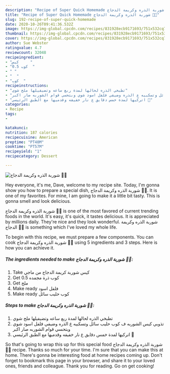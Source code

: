 ```yaml
---
description: "Recipe of Super Quick Homemade شوربة الذره وكريمة الدجاج 🌽🍲"
title: "Recipe of Super Quick Homemade شوربة الذره وكريمة الدجاج 🌽🍲"
slug: 192-recipe-of-super-quick-homemade
date: 2020-10-26T09:41:36.532Z
image: https://img-global.cpcdn.com/recipes/831928ecb9171693/751x532cq70/الصورة-الرئيسية-لوصفةشوربة-الذره-وكريمة-الدجاج-🌽🍲.jpg
thumbnail: https://img-global.cpcdn.com/recipes/831928ecb9171693/751x532cq70/الصورة-الرئيسية-لوصفةشوربة-الذره-وكريمة-الدجاج-🌽🍲.jpg
cover: https://img-global.cpcdn.com/recipes/831928ecb9171693/751x532cq70/الصورة-الرئيسية-لوصفةشوربة-الذره-وكريمة-الدجاج-🌽🍲.jpg
author: Sue Webster
ratingvalue: 4.7
reviewcount: 32048
recipeingredient:
- "كيس     "
- "0.5 كوب  "
- " "
- "  "
- "كوب  "
recipeinstructions:
- "تطبخي الذره لحالها لمدة ربع ساعه وتضيفيلها ملح شوي"
- "تذوبي كيس الشوربه ف كوب حليب سائل وتسكبيه ع الذره وضيفي فلفل اسود شوي وبتحسي قوام الشوربه صار اكبر"
- "اتركيها لمدة خمس دقايق ع نار خفيفه وقدميها مع الطبق الرئيسي 🍲"
categories:
- Recipe
tags:
- 

katakunci:  
nutrition: 187 calories
recipecuisine: American
preptime: "PT40M"
cooktime: "PT57M"
recipeyield: "1"
recipecategory: Dessert

---
```



![شوربة الذره وكريمة الدجاج 🌽🍲](https://img-global.cpcdn.com/recipes/831928ecb9171693/751x532cq70/الصورة-الرئيسية-لوصفةشوربة-الذره-وكريمة-الدجاج-🌽🍲.jpg)

Hey everyone, it's me, Dave, welcome to my recipe site. Today, I'm gonna show you how to prepare a special dish, شوربة الذره وكريمة الدجاج 🌽🍲. It is one of my favorites. For mine, I am going to make it a little bit tasty. This is gonna smell and look delicious.



شوربة الذره وكريمة الدجاج 🌽🍲 is one of the most favored of current trending foods in the world. It's easy, it's quick, it tastes delicious. It is appreciated by millions daily. They're nice and they look wonderful. شوربة الذره وكريمة الدجاج 🌽🍲 is something which I've loved my whole life.


To begin with this recipe, we must prepare a few components. You can cook شوربة الذره وكريمة الدجاج 🌽🍲 using 5 ingredients and 3 steps. Here is how you can achieve it.

<!--inarticleads1-->

##### The ingredients needed to make شوربة الذره وكريمة الدجاج 🌽🍲:

1. Take كيس شوربة كريمة الدجاج من ماجي
1. Get 0.5 كوب ذرة مجمده
1. Get  ملح
1. Make ready  فلفل اسود
1. Make ready كوب حليب سائل




<!--inarticleads2-->

##### Steps to make شوربة الذره وكريمة الدجاج 🌽🍲:

1. تطبخي الذره لحالها لمدة ربع ساعه وتضيفيلها ملح شوي
1. تذوبي كيس الشوربه ف كوب حليب سائل وتسكبيه ع الذره وضيفي فلفل اسود شوي وبتحسي قوام الشوربه صار اكبر
1. اتركيها لمدة خمس دقايق ع نار خفيفه وقدميها مع الطبق الرئيسي 🍲




So that's going to wrap this up for this special food شوربة الذره وكريمة الدجاج 🌽🍲 recipe. Thanks so much for your time. I'm sure that you can make this at home. There's gonna be interesting food at home recipes coming up. Don't forget to bookmark this page in your browser, and share it to your loved ones, friends and colleague. Thank you for reading. Go on get cooking!
